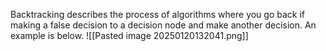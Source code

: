
Backtracking describes the process of algorithms where you go back if making a false decision to a decision node and make another decision. An example is below.
![[Pasted image 20250120132041.png]]